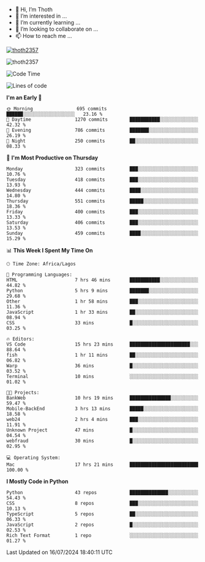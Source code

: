 <!---
thoth2357/thoth2357 is a ✨ special ✨ repository because its `README.md` (this file) appears on your GitHub profile.
You can click the Preview link to take a look at your changes.
--->

- 👋 Hi, I’m Thoth
- 👀 I’m interested in ...
- 🌱 I’m currently learning ...
- 💞️ I’m looking to collaborate on ...
- 📫 How to reach me ...


<p align="left"> <a href="https://github.com/ryo-ma/github-profile-trophy"><img src="https://github-profile-trophy.vercel.app/?username=thoth2357&theme=gruvbox&no-bg=true&no-frame=false&title=MultiLanguage,Commits,Repositories,Stars,Followers,PullRequest,Reviews,Issues" alt="thoth2357" /></a> </p>

<p align="left"> <img src="https://komarev.com/ghpvc/?username=thoth2357&label=Profile%20views&color=0e75b6&style=flat" alt="thoth2357" /> </p>

<!--START_SECTION:waka-->
![Code Time](http://img.shields.io/badge/Code%20Time-3%2C088%20hrs%209%20mins-blue)

![Lines of code](https://img.shields.io/badge/From%20Hello%20World%20I%27ve%20Written-31.1%20million%20lines%20of%20code-blue)

**I'm an Early 🐤** 

```text
🌞 Morning                695 commits         ██████░░░░░░░░░░░░░░░░░░░   23.16 % 
🌆 Daytime                1270 commits        ███████████░░░░░░░░░░░░░░   42.32 % 
🌃 Evening                786 commits         ███████░░░░░░░░░░░░░░░░░░   26.19 % 
🌙 Night                  250 commits         ██░░░░░░░░░░░░░░░░░░░░░░░   08.33 % 
```
📅 **I'm Most Productive on Thursday** 

```text
Monday                   323 commits         ███░░░░░░░░░░░░░░░░░░░░░░   10.76 % 
Tuesday                  418 commits         ███░░░░░░░░░░░░░░░░░░░░░░   13.93 % 
Wednesday                444 commits         ████░░░░░░░░░░░░░░░░░░░░░   14.80 % 
Thursday                 551 commits         █████░░░░░░░░░░░░░░░░░░░░   18.36 % 
Friday                   400 commits         ███░░░░░░░░░░░░░░░░░░░░░░   13.33 % 
Saturday                 406 commits         ███░░░░░░░░░░░░░░░░░░░░░░   13.53 % 
Sunday                   459 commits         ████░░░░░░░░░░░░░░░░░░░░░   15.29 % 
```


📊 **This Week I Spent My Time On** 

```text
🕑︎ Time Zone: Africa/Lagos

💬 Programming Languages: 
HTML                     7 hrs 46 mins       ███████████░░░░░░░░░░░░░░   44.82 % 
Python                   5 hrs 9 mins        ███████░░░░░░░░░░░░░░░░░░   29.68 % 
Other                    1 hr 58 mins        ███░░░░░░░░░░░░░░░░░░░░░░   11.36 % 
JavaScript               1 hr 33 mins        ██░░░░░░░░░░░░░░░░░░░░░░░   08.94 % 
CSS                      33 mins             █░░░░░░░░░░░░░░░░░░░░░░░░   03.25 % 

🔥 Editors: 
VS Code                  15 hrs 23 mins      ██████████████████████░░░   88.64 % 
fish                     1 hr 11 mins        ██░░░░░░░░░░░░░░░░░░░░░░░   06.82 % 
Warp                     36 mins             █░░░░░░░░░░░░░░░░░░░░░░░░   03.52 % 
Terminal                 10 mins             ░░░░░░░░░░░░░░░░░░░░░░░░░   01.02 % 

🐱‍💻 Projects: 
BankWeb                  10 hrs 19 mins      ███████████████░░░░░░░░░░   59.47 % 
Mobile-BackEnd           3 hrs 13 mins       █████░░░░░░░░░░░░░░░░░░░░   18.58 % 
web24                    2 hrs 4 mins        ███░░░░░░░░░░░░░░░░░░░░░░   11.91 % 
Unknown Project          47 mins             █░░░░░░░░░░░░░░░░░░░░░░░░   04.54 % 
webfraud                 30 mins             █░░░░░░░░░░░░░░░░░░░░░░░░   02.95 % 

💻 Operating System: 
Mac                      17 hrs 21 mins      █████████████████████████   100.00 % 
```

**I Mostly Code in Python** 

```text
Python                   43 repos            ██████████████░░░░░░░░░░░   54.43 % 
CSS                      8 repos             ███░░░░░░░░░░░░░░░░░░░░░░   10.13 % 
TypeScript               5 repos             ██░░░░░░░░░░░░░░░░░░░░░░░   06.33 % 
JavaScript               2 repos             █░░░░░░░░░░░░░░░░░░░░░░░░   02.53 % 
Rich Text Format         1 repo              ░░░░░░░░░░░░░░░░░░░░░░░░░   01.27 % 
```




 Last Updated on 16/07/2024 18:40:11 UTC
<!--END_SECTION:waka-->
<!--![](http://github-profile-summary-cards.vercel.app/api/cards/profile-details?username=thoth2357&theme=2077)

![](http://github-profile-summary-cards.vercel.app/api/cards/stats?username=thoth2357&theme=2077)![](http://github-profile-summary-cards.vercel.app/api/cards/productive-time?username=thoth2357&theme=2077&utcOffset=8) -->
